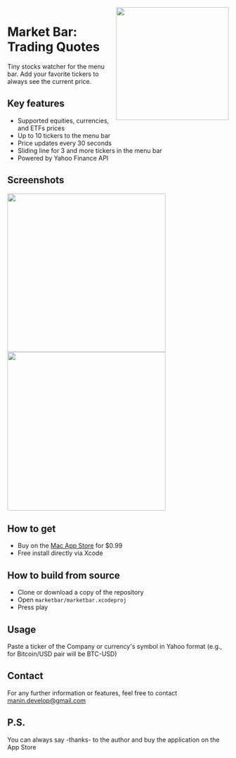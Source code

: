 <img align="right" src="https://github.com/manindaniil/market-bar/blob/main/media/marketbar_logo.png" width="256" />

<p><h1 align="left">Market Bar: Trading Quotes</h1></p>

<p align="left">Tiny stocks watcher for the menu bar. Add your favorite tickers to always see the current price.</p>

## Key features
* Supported equities, currencies, and ETFs prices
* Up to 10 tickers to the menu bar
* Price updates every 30 seconds
* Sliding line for 3 and more tickers in the menu bar
* Powered by Yahoo Finance API

## Screenshots
<img src="https://github.com/manindaniil/market-bar/blob/main/media/marketbar_screenshot_1.png" width="360" />   <img  src="https://github.com/manindaniil/market-bar/blob/main/media/marketbar_screenshot_2.png" width="360" />

## How to get
* Buy on the [Mac App Store](https://apps.apple.com/us/app/market-bar/id1548003011) for $0.99
* Free install directly via Xcode

## How to build from source
- Clone or download a copy of the repository
- Open `marketbar/marketbar.xcodeproj`
- Press play

## Usage
Paste a ticker of the Company or currency's symbol in Yahoo format (e.g., for Bitcoin/USD pair will be BTC-USD)

## Contact
For any further information or features, feel free to contact manin.develop@gmail.com

## P.S.
You can always say -thanks- to the author and buy the application on the App Store
